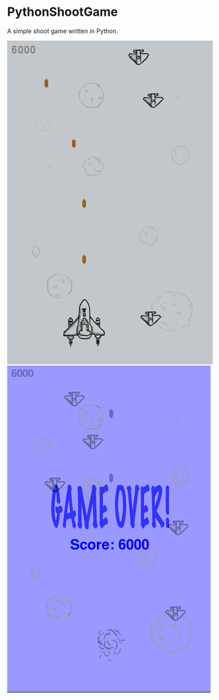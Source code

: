 # PythonShootGame
A simple shoot game written in Python.  

![](https://github.com/Monotone1997/Computational-Physics/blob/master/PythonShootGame/687474703a2f2f73322e706f7374696d672e6f72672f3732386331777934702f53637265656e73686f745f352e706e67.png)
![](https://github.com/Monotone1997/Computational-Physics/blob/master/PythonShootGame/pygamegameover.jpg)
